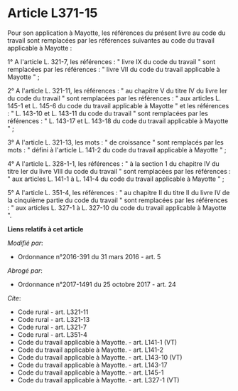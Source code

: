 # Article L371-15

Pour son application à Mayotte, les références du présent livre au code du travail sont remplacées par les références
suivantes au code du travail applicable à Mayotte : 

1° A l'article L. 321-7, les références : " livre IX du code du travail " sont remplacées par les références : " livre VII du
code du travail applicable à Mayotte " ; 

2° A l'article L. 321-11, les références : " au chapitre V du titre IV du livre Ier du code du travail " sont remplacées par
les références : " aux articles L. 145-1 et L. 145-6 du code du travail applicable à Mayotte " et les références : " L.
143-10 et L. 143-11 du code du travail " sont remplacées par les références : " L. 143-17 et L. 143-18 du code du travail
applicable à Mayotte " ; 

3° A l'article L. 321-13, les mots : " de croissance " sont remplacés par les mots : " défini à l'article L. 141-2 du code du
travail applicable à Mayotte " ; 

4° A l'article L. 328-1-1, les références : " à la section 1 du chapitre IV du titre Ier du livre VIII du code du travail "
sont remplacées par les références : " aux articles L. 141-1 à L. 141-4 du code du travail applicable à Mayotte " ; 

5° A l'article L. 351-4, les références : " au chapitre II du titre II du livre IV de la cinquième partie du code du travail
" sont remplacées par les références : " aux articles L. 327-1 à L. 327-10 du code du travail applicable à Mayotte ".

**Liens relatifs à cet article**

_Modifié par_:

  - Ordonnance n°2016-391 du 31 mars 2016 - art. 5

_Abrogé par_:

  - Ordonnance n°2017-1491 du 25 octobre 2017 - art. 24

_Cite_:

  - Code rural - art. L321-11
  - Code rural - art. L321-13
  - Code rural - art. L321-7
  - Code rural - art. L351-4
  - Code du travail applicable à Mayotte. - art. L141-1 (VT)
  - Code du travail applicable à Mayotte. - art. L141-2
  - Code du travail applicable à Mayotte. - art. L143-10 (VT)
  - Code du travail applicable à Mayotte. - art. L143-17
  - Code du travail applicable à Mayotte. - art. L145-1
  - Code du travail applicable à Mayotte. - art. L327-1 (VT)
